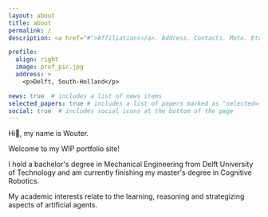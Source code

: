 ```yaml
---
layout: about
title: about
permalink: /
description: <a href="#">Affiliations</a>. Address. Contacts. Moto. Etc.

profile:
  align: right
  image: prof_pic.jpg
  address: >
    <p>Delft, South-Holland</p>

news: true  # includes a list of news items
selected_papers: true # includes a list of papers marked as "selected={true}"
social: true  # includes social icons at the bottom of the page
---
```


Hi👋, my name is Wouter.

Welcome to my WIP portfolio site!


I hold a bachelor's degree in Mechanical Engineering from Delft University of Technology and am currently finishing my master's degree in Cognitive Robotics.

My academic interests relate to the learning, reasoning and strategizing aspects of artificial agents.